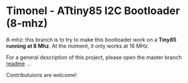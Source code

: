 Timonel - ATtiny85 I2C Bootloader (8-mhz)
=========================================
8-mhz: this branch is to try to make this bootloader work on a __Tiny85 running at 8 Mhz__. At the moment, it only works at 16 MHz.

For a general description of this project, please open the master branch [readme](../master/README.md) ...

Contributuions are welcome!

